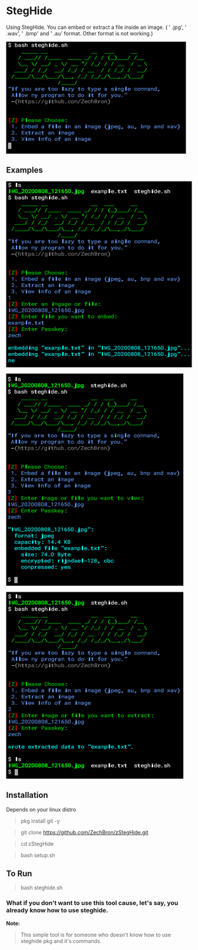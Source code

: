 # StegHide
Using StegHide. You can embed or extract a file inside an image. ( ' .jpg', ' .wav', ' .bmp' and ' .au' format. Other format is not working.)

![StegHide](https://github.com/ZechBron/zStegHide/blob/master/HOME.png)

## Examples
 
![Embedding "example.txt" inside a jpg image.](https://github.com/ZechBron/zStegHide/blob/master/Embed_file_in_an_image_.png)

![Viewing Info of an image](https://github.com/ZechBron/zStegHide/blob/master/Viewing-info.png)

![Extracting an image](https://github.com/ZechBron/zStegHide/blob/master/Extracting-image.png)

## Installation
Depends on your linux distro
> pkg install git -y

> git clone https://github.com/ZechBron/zStegHide.git

> cd zStegHide

> bash setup.sh

## To Run
> bash steghide.sh


### What if you don't want to use this tool cause, let's say, you already know how to use steghide.
__Note:__
> This simple tool is for someone who doesn't know how to use steghide pkg and it's commands.
